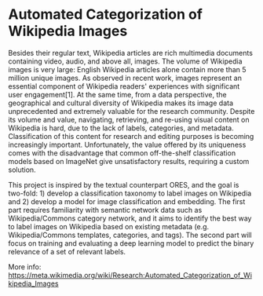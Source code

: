 # Automated Categorization of Wikipedia Images

Besides their regular text, Wikipedia articles are rich multimedia documents containing video, audio, and above all, images. The volume of Wikipedia images is very large: English Wikipedia articles alone contain more than 5 million unique images. As observed in recent work, images represent an essential component of Wikipedia readers' experiences with significant user engagement[1]. At the same time, from a data perspective, the geographical and cultural diversity of Wikipedia makes its image data unprecedented and extremely valuable for the research community. Despite its volume and value, navigating, retrieving, and re-using visual content on Wikipedia is hard, due to the lack of labels, categories, and metadata. Classification of this content for research and editing purposes is becoming increasingly important. Unfortunately, the value offered by its uniqueness comes with the disadvantage that common off-the-shelf classification models based on ImageNet give unsatisfactory results, requiring a custom solution.

This project is inspired by the textual counterpart ORES, and the goal is two-fold: 1) develop a classification taxonomy to label images on Wikipedia and 2) develop a model for image classification and embedding. The first part requires familiarity with semantic network data such as Wikipedia/Commons category network, and it aims to identify the best way to label images on Wikipedia based on existing metadata (e.g. Wikipedia/Commons templates, categories, and tags). The second part will focus on training and evaluating a deep learning model to predict the binary relevance of a set of relevant labels.

More info: https://meta.wikimedia.org/wiki/Research:Automated_Categorization_of_Wikipedia_Images
